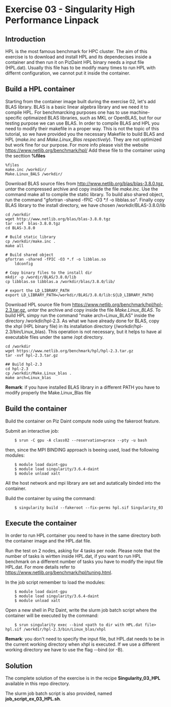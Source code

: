 Exercise 03 - Singularity High Performance Linpack 
==================================================

Introduction 
-------------
HPL is the most famous benchmark for HPC cluster. The aim of this exercise is to download and install HPL and its dependecises inside a container and then run it on PizDaint
HPL binary needs a input file (HPL.dat). Usually this file has to be modify many times to run HPL with differnt configuration, we cannot put it inside the container.


Build a HPL container
---------------------

Starting from the container image built during the exercise 02, let's add BLAS library. BLAS is a basic linear algebra library and we need it to compile HPL.
For benchmarcking purposes one has to use machine-specific optimaized BLAS libraries, such as MKL or OpenBLAS, but for our testing purpose we can use BLAS.
In order to compile BLAS and HPL you need to modify their makefile in a proper way. This is not the topic of this tutorial, so we have provided you the necessary Makefile to build BLAS and HPL (*make.inc* and *Make.Linux\_Blas respectively*). They are not optimized but work fine for our purpose. For more info please visit the website <https://www.netlib.org/benchmark/hpl/>
Add these file to the container using the secttion **%files**

	%files
	make.inc /workdir/
	Make.Linux_BALS /workdir/

Download BLAS source files from <http://www.netlib.org/blas/blas-3.8.0.tgz>, *untar* the compressed archive and copy inside the file *make.inc*. Use the command make all to compile the static library. To build also shared object, run the command "gfortran -shared -fPIC -O3 \*.f -o libblas.so". Finally copy BLAS library to the install directory, we have chosen /workdir/BLAS-3.8.0/lib

	cd /workdir
	wget http://www.netlib.org/blas/blas-3.8.0.tgz
	tar -xvf  blas-3.8.0.tgz
	cd BLAS-3.8.0
	
	# Build static library
	cp /workdir/make.inc .
	make all
	
	# Build shared object
	gfortran -shared -fPIC -O3 *.f -o libblas.so
        ldconfig
	
	# Copy binary files to the install dir
	mkdir -p /wordir/BLAS/3.8.0/lib
	cp libblas.so libblas.a /workdir/blas/3.8.0/lib/
	
	# export the LD_LIBRARY_PATH
	export LD_LIBRARY_PATH=/workdir/BLAS/3.8.0/lib:${LD_LIBRARY_PATH}

Download HPL source file from <https://www.netlib.org/benchmark/hpl/hpl-2.3.tar.gz>, *untar* the archive and copy inside the file *Make.Linux_BLAS*. To build HPL simpy run the command "make arch=Linux\_BLAS" inside the directory /workdir/hpl-2.3. As what we have already done for BLAS, copy the xhpl (HPL binary file) in its installation directory (/workdir/hpl-2.3/bin/Linux\_blas). This operation is not necessary, but it helps to have al executable files under the same /opt directory.

	cd /workdir
	wget https://www.netlib.org/benchmark/hpl/hpl-2.3.tar.gz
	tar -xvf hpl-2.3.tar.gz
	
	## Build hpl-2.3
	cd hpl-2.3
	cp /workdir/Make.Linux_blas .
	make arch=Linux_blas
	
**Remark**: if you have installed BLAS library in a different PATH you have to modify properly the Make.Linux\_Blas file


Build the container 
-------------------

Build the container on Piz Daint compute node using the fakeroot feature.

Submit an interactive job:

        $ srun -C gpu -A class02 --reservation=prace --pty -u bash

then, since the MPI BINDING approach is beeing used,  load the following modules:

        $ module load daint-gpu
        $ module load singularity/3.6.4-daint
        $ module unload xalt

All the host network and mpi library are set and autatically binded into the container.

Build the container by using the command:

        $ singularity build --fakeroot --fix-perms hpl.sif Singularity_03


Execute the container
---------------------

In order to run HPL container you need to have in the same directory both the container image and the HPL.dat file. 

Run the test on 2 nodes, asking for 4 tasks per node. Please note that the number of tasks is wirtten inside HPL.dat, if you want to run HPL benchmark on a different number of tasks you have to modify the input file HPL.dat. For more details refer to <https://www.netlib.org/benchmark/hpl/tuning.html>. 

In the job script remember to load the modules:

        $ module load daint-gpu
        $ module load singularity/3.6.4-daint
        $ module unload xalt

Open a new shell in Piz Daint, write the slurm job batch script where the container will be executed by the command:

        $ srun singularity exec --bind <path to dir with HPL.dat file> hpl.sif /workdir/hpl-2.3/bin/Linux_blas/xhpl


**Remark**: you don't need to specify the input file, but HPL.dat needs to be in the current working directory when xhpl is executed. If we use a different working directory we have to use the flag --bind (or -B).


Solution
--------

The complete solution of the exercise is in the recipe **Singularity\_03\_HPL**  available in this repo directory.

The slurm job batch script is also provided, named **job\_script\_ex\_03\_HPL.sh**.

